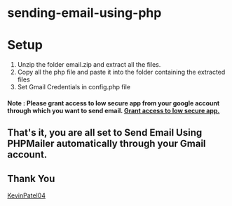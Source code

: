 # sending-email-using-php

# Setup
<ol>
  <li>Unzip the folder email.zip and extract all the files.</li>
  <li>Copy all the php file and paste it into the folder containing the extracted files</li>
  <li>Set Gmail Credentials in config.php file</li>
</ol>

#### Note : Please grant access to low secure app from your google account through which you want to send email. <a href="https://www.youtube.com/watch?v=AFRqT3BR_e0" target="_blank">Grant access to low secure app.</a>

## That's it, you are all set to Send Email Using PHPMailer automatically through your Gmail account.

## Thank You
<a href="https://github.com/KevinPatel04">KevinPatel04</a>
